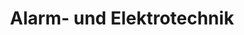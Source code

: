 ---
title: "Alarm- und Elektrotechnik"
url: /bernau-bei-berlin/alarm-und-elektrotechnik/
shop: Elektronik
---